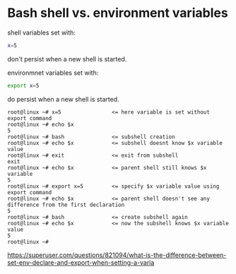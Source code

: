 # Bash shell vs. environment variables

shell variables set with:
```bash
x=5
```
don't persist when a new shell is started.

environmnet variables set with:
```bash
export x=5
```

do persist when a new shell is started.


```
root@linux ~# x=5                <= here variable is set without export command
root@linux ~# echo $x
5
root@linux ~# bash               <= subshell creation
root@linux ~# echo $x            <= subshell doesnt know $x variable value
root@linux ~# exit               <= exit from subshell
exit
root@linux ~# echo $x            <= parent shell still knows $x variable
5
root@linux ~# export x=5         <= specify $x variable value using export command
root@linux ~# echo $x            <= parent shell doesn't see any difference from the first declaration
5
root@linux ~# bash               <= create subshell again
root@linux ~# echo $x            <= now the subshell knows $x variable value
5
root@linux ~#
```

https://superuser.com/questions/821094/what-is-the-difference-between-set-env-declare-and-export-when-setting-a-varia
